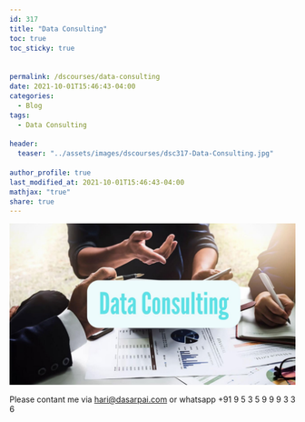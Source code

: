```yaml
---
id: 317    
title: "Data Consulting"
toc: true
toc_sticky: true


permalink: /dscourses/data-consulting
date: 2021-10-01T15:46:43-04:00
categories:
  - Blog
tags: 
  - Data Consulting

header:
  teaser: "../assets/images/dscourses/dsc317-Data-Consulting.jpg"

author_profile: true
last_modified_at: 2021-10-01T15:46:43-04:00
mathjax: "true"
share: true
---
```


![Data Consulting](../assets/images/dscourses/dsc317-Data-Consulting.jpg)

Please contant me via hari@dasarpai.com or whatsapp +91 9 5 3 5 9 9 9 3 3 6